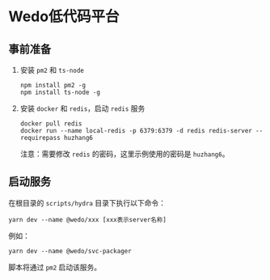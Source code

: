 # Wedo低代码平台

## 事前准备
1. 安装 `pm2` 和 `ts-node`

   ```
   npm install pm2 -g
   npm install ts-node -g
   ```

2. 安装 `docker` 和 `redis`，启动 `redis` 服务

   ```
   docker pull redis
   docker run --name local-redis -p 6379:6379 -d redis redis-server --requirepass huzhang6
   ```

   注意：需要修改 `redis` 的密码，这里示例使用的密码是 `huzhang6`。

## 启动服务
在根目录的 `scripts/hydra` 目录下执行以下命令：

```
yarn dev --name @wedo/xxx [xxx表示server名称]
```

例如：

```
yarn dev --name @wedo/svc-packager
```
脚本将通过 `pm2` 启动该服务。